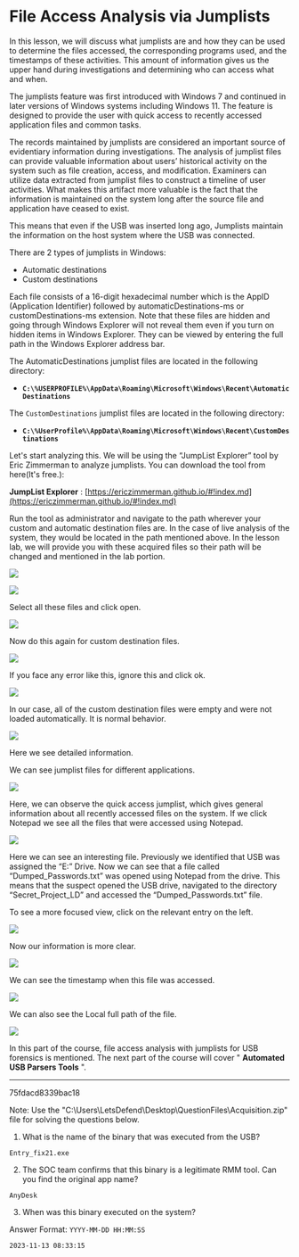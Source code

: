 # File Access Analysis via Jumplists

In this lesson, we will discuss what jumplists are and how they can be used to determine the files accessed, the corresponding programs used, and the timestamps of these activities. This amount of information gives us the upper hand during investigations and determining who can access what and when.

The jumplists feature was first introduced with Windows 7 and continued in later versions of Windows systems including Windows 11. The feature is designed to provide the user with quick access to recently accessed application files and common tasks. 

The records maintained by jumplists are considered an important source of evidentiary information during investigations. The analysis of jumplist files can provide valuable information about users’ historical activity on the system such as file creation, access, and modification. Examiners can utilize data extracted from jumplist files to construct a timeline of user activities. What makes this artifact more valuable is the fact that the information is maintained on the system long after the source file and application have ceased to exist.

This means that even if the USB was inserted long ago, Jumplists maintain the information on the host system where the USB was connected.

There are 2 types of jumplists in Windows:

- Automatic destinations
- Custom destinations

Each file consists of a 16-digit hexadecimal number which is the AppID (Application Identifier) followed by automaticDestinations-ms or customDestinations-ms extension. Note that these files are hidden and going through Windows Explorer will not reveal them even if you turn on hidden items in Windows Explorer. They can be viewed by entering the full path in the Windows Explorer address bar.

The AutomaticDestinations jumplist files are located in the following directory:

- **`C:\%USERPROFILE%\AppData\Roaming\Microsoft\Windows\Recent\AutomaticDestinations`**

The `CustomDestinations` jumplist files are located in the following directory:

- **`C:\%UserProfile%\AppData\Roaming\Microsoft\Windows\Recent\CustomDestinations`**

Let's start analyzing this. We will be using the “JumpList Explorer” tool by Eric Zimmerman to analyze jumplists. You can download the tool from here(It's free.):

**JumpList Explorer** : [https://ericzimmerman.github.io/#!index.md](https://ericzimmerman.github.io/#!index.md)

Run the tool as administrator and navigate to the path wherever your custom and automatic destination files are. In the case of live analysis of the system, they would be located in the path mentioned above. In the lesson lab, we will provide you with these acquired files so their path will be changed and mentioned in the lab portion.

![](https://letsdefend-images.s3.us-east-2.amazonaws.com/Courses/USB+Forensics/5.File+Access+Analysis+via+Jumplists/image5_1.png)

![](https://letsdefend-images.s3.us-east-2.amazonaws.com/Courses/USB+Forensics/5.File+Access+Analysis+via+Jumplists/image5_2.png)

Select all these files and click open.

![](https://letsdefend-images.s3.us-east-2.amazonaws.com/Courses/USB+Forensics/5.File+Access+Analysis+via+Jumplists/image5_3.png)

Now do this again for custom destination files.

![](https://letsdefend-images.s3.us-east-2.amazonaws.com/Courses/USB+Forensics/5.File+Access+Analysis+via+Jumplists/image5_4.png)

If you face any error like this, ignore this and click ok.

![](https://letsdefend-images.s3.us-east-2.amazonaws.com/Courses/USB+Forensics/5.File+Access+Analysis+via+Jumplists/image5_5.png)

In our case, all of the custom destination files were empty and were not loaded automatically. It is normal behavior.

![](https://letsdefend-images.s3.us-east-2.amazonaws.com/Courses/USB+Forensics/5.File+Access+Analysis+via+Jumplists/image5_6.png)

Here we see detailed information.

We can see jumplist files for different applications.

![](https://letsdefend-images.s3.us-east-2.amazonaws.com/Courses/USB+Forensics/5.File+Access+Analysis+via+Jumplists/image5_7.png)

Here, we can observe the quick access jumplist, which gives general information about all recently accessed files on the system. If we click Notepad we see all the files that were accessed using Notepad.

![](https://letsdefend-images.s3.us-east-2.amazonaws.com/Courses/USB+Forensics/5.File+Access+Analysis+via+Jumplists/image5_8.png)

Here we can see an interesting file. Previously we identified that USB was assigned the “E:” Drive. Now we can see that a file called “Dumped_Passwords.txt” was opened using Notepad from the drive. This means that the suspect opened the USB drive, navigated to the directory “Secret_Project_LD” and accessed the “Dumped_Passwords.txt” file.

To see a more focused view, click on the relevant entry on the left.

![](https://letsdefend-images.s3.us-east-2.amazonaws.com/Courses/USB+Forensics/5.File+Access+Analysis+via+Jumplists/image5_9.png)

Now our information is more clear.

![](https://letsdefend-images.s3.us-east-2.amazonaws.com/Courses/USB+Forensics/5.File+Access+Analysis+via+Jumplists/image5_10.png)

We can see the timestamp when this file was accessed.

![](https://letsdefend-images.s3.us-east-2.amazonaws.com/Courses/USB+Forensics/5.File+Access+Analysis+via+Jumplists/image5_11.png)

We can also see the Local full path of the file.

![](https://letsdefend-images.s3.us-east-2.amazonaws.com/Courses/USB+Forensics/5.File+Access+Analysis+via+Jumplists/image5_12.png)

In this part of the course, file access analysis with jumplists for USB forensics is mentioned. The next part of the course will cover " **Automated USB Parsers Tools** ".

-----

75fdacd8339bac18

Note: Use the "C:\Users\LetsDefend\Desktop\QuestionFiles\Acquisition.zip" file for solving the questions below.

1. What is the name of the binary that was executed from the USB?

```
Entry_fix21.exe
```

2. The SOC team confirms that this binary is a legitimate RMM tool. Can you find the original app name?

```
AnyDesk
```

3. When was this binary executed on the system?

Answer Format: `YYYY-MM-DD HH:MM:SS`

```
2023-11-13 08:33:15
```